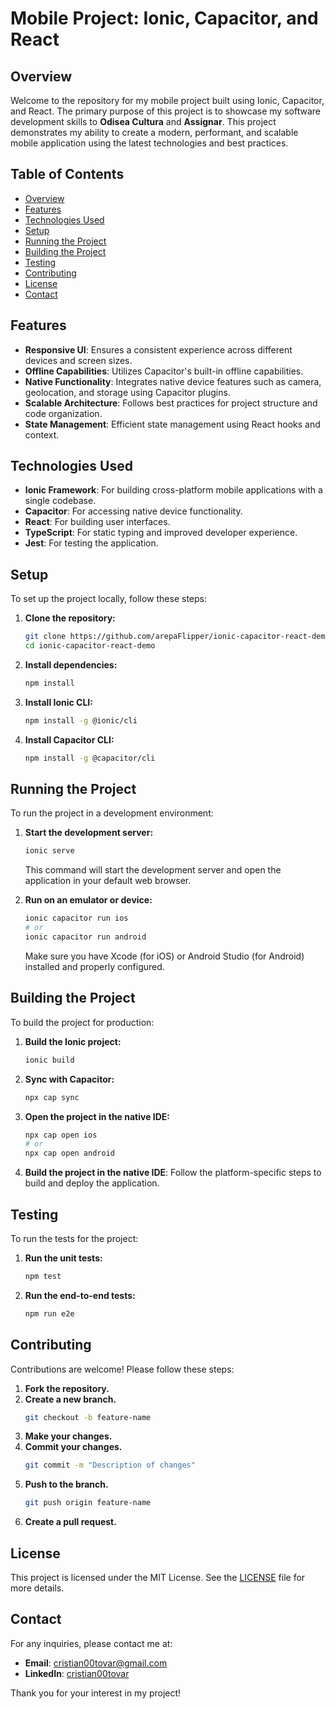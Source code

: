 # Mobile Project: Ionic, Capacitor, and React

## Overview

Welcome to the repository for my mobile project built using Ionic, Capacitor, and React. The primary purpose of this project is to showcase my software development skills to **Odisea Cultura** and **Assignar**. This project demonstrates my ability to create a modern, performant, and scalable mobile application using the latest technologies and best practices.

## Table of Contents

- [Overview](#overview)
- [Features](#features)
- [Technologies Used](#technologies-used)
- [Setup](#setup)
- [Running the Project](#running-the-project)
- [Building the Project](#building-the-project)
- [Testing](#testing)
- [Contributing](#contributing)
- [License](#license)
- [Contact](#contact)

## Features

- **Responsive UI**: Ensures a consistent experience across different devices and screen sizes.
- **Offline Capabilities**: Utilizes Capacitor's built-in offline capabilities.
- **Native Functionality**: Integrates native device features such as camera, geolocation, and storage using Capacitor plugins.
- **Scalable Architecture**: Follows best practices for project structure and code organization.
- **State Management**: Efficient state management using React hooks and context.

## Technologies Used

- **Ionic Framework**: For building cross-platform mobile applications with a single codebase.
- **Capacitor**: For accessing native device functionality.
- **React**: For building user interfaces.
- **TypeScript**: For static typing and improved developer experience.
- **Jest**: For testing the application.

## Setup

To set up the project locally, follow these steps:

1. **Clone the repository:**

    ```bash
    git clone https://github.com/arepaFlipper/ionic-capacitor-react-demo.git
    cd ionic-capacitor-react-demo
    ```

2. **Install dependencies:**

    ```bash
    npm install
    ```

3. **Install Ionic CLI:**

    ```bash
    npm install -g @ionic/cli
    ```

4. **Install Capacitor CLI:**

    ```bash
    npm install -g @capacitor/cli
    ```

## Running the Project

To run the project in a development environment:

1. **Start the development server:**

    ```bash
    ionic serve
    ```

    This command will start the development server and open the application in your default web browser.

2. **Run on an emulator or device:**

    ```bash
    ionic capacitor run ios
    # or
    ionic capacitor run android
    ```

    Make sure you have Xcode (for iOS) or Android Studio (for Android) installed and properly configured.

## Building the Project

To build the project for production:

1. **Build the Ionic project:**

    ```bash
    ionic build
    ```

2. **Sync with Capacitor:**

    ```bash
    npx cap sync
    ```

3. **Open the project in the native IDE:**

    ```bash
    npx cap open ios
    # or
    npx cap open android
    ```

4. **Build the project in the native IDE**: Follow the platform-specific steps to build and deploy the application.

## Testing

To run the tests for the project:

1. **Run the unit tests:**

    ```bash
    npm test
    ```

2. **Run the end-to-end tests:**

    ```bash
    npm run e2e
    ```

## Contributing

Contributions are welcome! Please follow these steps:

1. **Fork the repository.**
2. **Create a new branch.**
    ```bash
    git checkout -b feature-name
    ```
3. **Make your changes.**
4. **Commit your changes.**
    ```bash
    git commit -m "Description of changes"
    ```
5. **Push to the branch.**
    ```bash
    git push origin feature-name
    ```
6. **Create a pull request.**

## License

This project is licensed under the MIT License. See the [LICENSE](LICENSE) file for more details.

## Contact

For any inquiries, please contact me at:

- **Email**: [cristian00tovar@gmail.com](mailto:cristian00tovar@hotmail.com)
- **LinkedIn**: [cristian00tovar](https://www.linkedin.com/in/cristian00tovar)

Thank you for your interest in my project!


